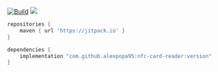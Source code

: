 [![Build](https://github.com/alexpopa95/nfc-card-reader/actions/workflows/build.yml/badge.svg?branch=master)](https://github.com/alexpopa95/nfc-card-reader/actions/workflows/build.yml)
[![](https://jitpack.io/v/alexpopa95/nfc-card-reader.svg)](https://jitpack.io/#alexpopa95/nfc-card-reader)

```gradle
repositories {
    maven { url 'https://jitpack.io' }
}

dependencies {
    implementation "com.github.alexpopa95:nfc-card-reader:version"
}
```
